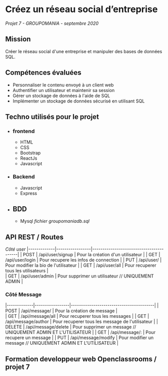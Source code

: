 # Créez un réseau social d’entreprise
_Projet 7 - GROUPOMANIA - septembre 2020_

## Mission 
Créer le réseau social d'une entreprise et manipuler des bases de données SQL.  

## Compétences évaluées  

* Personnaliser le contenu envoyé à un client web
* Authentifier un utilisateur et maintenir sa session
* Gérer un stockage de données à l'aide de SQL
* Implémenter un stockage de données sécurisé en utilisant SQL

## Techno utilisés pour le projet  

* ### frontend
  * HTML
  * CSS
  * Bootstrap
  * ReactJs
  * Javascript
* ### Backend
  * Javascript
  * Express
* ## BDD
  * Mysql _*fichier groupomaniadb.sql*_

## API REST / Routes
_Côté user_
|-------------|-----------------|-----------------------------------------|
| POST |  /api/user/signup | Pour la création d'un utilisateur |
| GET | /api/user/login | Pour recupere les infos de connection |
| PUT | /api/user/ | Pour modifier la bio de l'utilisateur |
| GET | /api/user/all | Pour recuperer tous les utilisateurs |     
| GET | /api/user/admin | Pour supprimer un utilisateur  // UNIQUEMENT ADMIN |  
  
### Côté Message
|-------------|-----------------|-----------------------------------------|
| POST | /api/message/ | Pour la création de message |    
| GET | /api/message/all | Pour recuperer tous les messages |
| GET | /api/message/author | Pour recuperer tous les message de l'utilisateur | 
| DELETE | /api/message/delete | Pour supprimer un message // UNIQUEMENT ADMIN ET L'UTILISATEUR |
| GET | /api/message/: | Pour recupere un message |
| PUT | /api/message/modify | Pour modifier un message // UNIQUEMENT ADMIN ET L'UTILISATEUR |

## Formation developpeur web Openclassrooms / projet 7